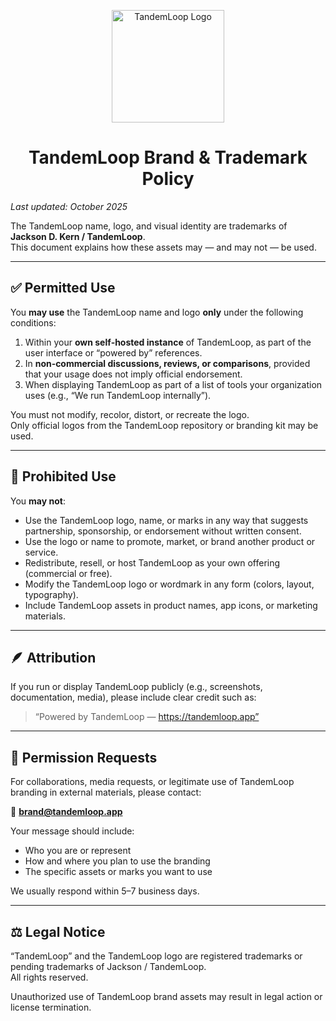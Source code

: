 <p align="center">
  <img src="https://tandemloop.app/assets/images/logo.png" alt="TandemLoop Logo" width="180">
</p>

<h1 align="center">TandemLoop Brand & Trademark Policy</h1>

_Last updated: October 2025_

The TandemLoop name, logo, and visual identity are trademarks of **Jackson D. Kern / TandemLoop**.  
This document explains how these assets may — and may not — be used.

---

## ✅ Permitted Use

You **may use** the TandemLoop name and logo **only** under the following conditions:

1. Within your **own self‑hosted instance** of TandemLoop, as part of the user interface or “powered by” references.  
2. In **non‑commercial discussions, reviews, or comparisons**, provided that your usage does not imply official endorsement.  
3. When displaying TandemLoop as part of a list of tools your organization uses (e.g., “We run TandemLoop internally”).  

You must not modify, recolor, distort, or recreate the logo.  
Only official logos from the TandemLoop repository or branding kit may be used.

---

## 🚫 Prohibited Use

You **may not**:

- Use the TandemLoop logo, name, or marks in any way that suggests partnership, sponsorship, or endorsement without written consent.  
- Use the logo or name to promote, market, or brand another product or service.  
- Redistribute, resell, or host TandemLoop as your own offering (commercial or free).  
- Modify the TandemLoop logo or wordmark in any form (colors, layout, typography).  
- Include TandemLoop assets in product names, app icons, or marketing materials.  

---

## 🪶 Attribution

If you run or display TandemLoop publicly (e.g., screenshots, documentation, media), please include clear credit such as:

> “Powered by TandemLoop — https://tandemloop.app”

---

## 📨 Permission Requests

For collaborations, media requests, or legitimate use of TandemLoop branding in external materials, please contact:  

📧 **brand@tandemloop.app**

Your message should include:
- Who you are or represent  
- How and where you plan to use the branding  
- The specific assets or marks you want to use

We usually respond within 5–7 business days.

---

## ⚖️ Legal Notice

“TandemLoop” and the TandemLoop logo are registered trademarks or pending trademarks of Jackson / TandemLoop.  
All rights reserved.

Unauthorized use of TandemLoop brand assets may result in legal action or license termination.
